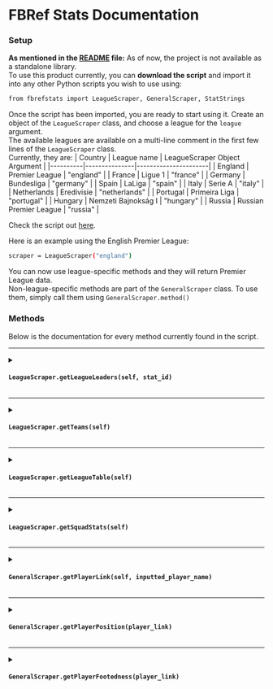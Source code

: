 # FBRef Stats Documentation

### Setup

**As mentioned in the [README](README.md) file:**
As of now, the project is not available as a standalone library.\
To use this product currently, you can **download the script** and import it into any other Python scripts you wish to use using:
```sh
from fbrefstats import LeagueScraper, GeneralScraper, StatStrings
```
Once the script has been imported, you are ready to start using it.
Create an object of the ```LeagueScraper``` class, and choose a league for the ```league``` argument. \
The available leagues are available on a multi-line comment in the first few lines of the ```LeagueScraper``` class. \
Currently, they are:
| Country | League name | LeagueScraper Object Argument |
|----------|---------------|----------------------|
| England | Premier League | "england" |
| France | Ligue 1 | "france" |
| Germany | Bundesliga | "germany" |
| Spain | LaLiga | "spain" |
| Italy | Serie A | "italy" |
| Netherlands | Eredivisie | "netherlands" |
| Portugal | Primeira Liga | "portugal" |
| Hungary | Nemzeti Bajnokság I | "hungary" |
| Russia | Russian Premier League | "russia" |


Check the script out [here](fbrefstats.py).

Here is an example using the English Premier League:
```sh
scraper = LeagueScraper("england")
```
You can now use league-specific methods and they will return Premier League data. \
Non-league-specific methods are part of the ```GeneralScraper``` class. To use them, simply call them using ```GeneralScraper.method()```

### Methods

Below is the documentation for every method currently found in the script.

---
<details>
<summary>
    <h4><code>LeagueScraper.getLeagueLeaders(self, stat_id)</code></h4>
</summary>

***Returns a list containing league leader(s) in the category specified by*** **```stat_id```, as well as the value of the statistic.**\
This method is the only method which makes use of the variables present in the ```StatStrings``` class.\
The ```stat_id``` argument determines the category whose leaders the method will return.\
The method returns a list. The first values of the list are string(s) with the leader(s) within the ```stat_id``` category. The last value of the list is the value of the statistic.
The available variables for ```stat_id``` can be seen in the ```StatString``` class. They are:
| Category | Variable name | String represented |
|----------|---------------|----------------------|
| Substitute appearances | sub_appearances | "leaders_games_subs" |
| PPG (Points per game) | points_per_game | "leaders_points_per_game" |
| Plus-minus | plus_minus | "leaders_plus_minus" |
| Plus-minus per-90 | plus_minus_per_90 | "leaders_plus_minus_per90" |
| xG plus-minus| xg_plus_minus | "leaders_xg_plus_minus" |
| xG plus-minus per-90| xg_plus_minus_per_90 | "leaders_xg_plus_minus_per90" |
| Yellow Cards | yellow_cards | "leaders_cards_yellow" |
| Red Cards | red_cards | "leaders_cards_red" |
| Aerials won | aerials_won | "leaders_aerials_won" |
| Aerials won %| aerials_won_percent | "leaders_aerials_won_pct" |
| Fouls commited | fouls_commited | "leaders_fouls" |
| Fouls drawn | fouls_drawn | "leaders_fouled" |
| Own goals | own_goals | "leaders_own_goals" |
| Clean sheets | clean_sheets | "leaders_gk_clean_sheets" |
| Clean sheets % | clean_sheets_percent | "leaders_gk_clean_sheets_pct" |
| Saves | saves | "leaders_gk_saves" |
| Save percentage | save_percentage | "leaders_gk_save_pct" |
| Goals against per-90 | goals_against_per_90 | "leaders_gk_goals_against_per90" |
| Post-shot xG - G/A comparision |  psxg_ga_comparision | "leaders_gk_psxg_net" |
| Post-shot xG G/A comparision per-90| psxg_ga_comparision_per_90 | "leaders_gk_psxg_net_per90" |

**Example**
```sh
from fbrefstats import LeagueScraper, StatStrings
scraper = LeagueScraper("england")
print(scraper.getLeagueLeaders(StatStrings.own_goals))
```
**Output**
```sh
['Craig Dawson', 'Marc Guéhi', 2.0]
```
</details>

---

<details>
<summary>
    <h4><code>LeagueScraper.getTeams(self)</code></h4>
</summary>

***Returns a list containing strings of all the names of the teams in the league, in alphabetical order.***\
A straightforward method. Returns a list containing every team present in the league represented by the ```league``` argument of  ```LeagueScraper```.

**Example**
```sh
from fbrefstats import LeagueScraper
scraper = LeagueScraper("france")
print(scraper.getTeams())
```
**Output**
```sh
['Angers', 'Auxerre', 'Brest', 'Le Havre', 'Lens', 'Lille', 'Lyon', 'Marseille', 'Monaco', 'Montpellier', 'Nantes', 'Nice', 'Paris S-G', 'Reims', 'Rennes', 'Saint-Étienne', 'Strasbourg', 'Toulouse']
```
</details>

---

<details>
<summary>
    <h4><code>LeagueScraper.getLeagueTable(self)</code></h4>
</summary>

***Returns a pandas dataframe of the league table.***\
Reads the current league table of the league represented by the ```league``` argument of ```LeagueScraper```.

**Example**
```sh
from fbrefstats import LeagueScraper
scraper = LeagueScraper("germany")
print(scraper.getLeagueTable().to_string())
```

**Output**
```sh
    Rk           Squad  MP   W  D   L  GF  GA  GD  Pts  Pts/MP    xG   xGA   xGD  xGD/90     Last 5  Attendance                              Top Team Scorer         Goalkeeper  Notes
0    1   Bayern Munich  15  11  3   1  47  13  34   36    2.40  34.5   9.6  25.0    1.67  W D W L W       75000                              Harry Kane - 14       Manuel Neuer    NaN
1    2      Leverkusen  15   9  5   1  37  21  16   32    2.13  28.5  16.6  11.9    0.80  W W W W W       29877                            Patrik Schick - 9     Lukáš Hrádecký    NaN
2    3  Eint Frankfurt  15   8  3   4  35  23  12   27    1.80  29.3  22.9   6.4    0.43  W W D L L       57729                           Omar Marmoush - 13        Kevin Trapp    NaN
3    4      RB Leipzig  15   8  3   4  24  20   4   27    1.80  20.6  22.0  -1.5   -0.10  L L W W L       44258              Loïs Openda, Benjamin Šeško - 6      Péter Gulácsi    NaN
4    5        Mainz 05  15   7  4   4  28  20   8   25    1.67  20.7  20.8  -0.1   -0.01  W W L W W       31851                       Jonathan Burkardt - 10      Robin Zentner    NaN
5    6        Dortmund  15   7  4   4  28  22   6   25    1.67  22.6  19.3   3.3    0.22  W D D D W       81365                          Serhou Guirassy - 6       Gregor Kobel    NaN
6    7   Werder Bremen  15   7  4   4  26  25   1   25    1.67  20.1  20.3  -0.2   -0.01  L D W W W       41950                               Jens Stage - 7   Michael Zetterer    NaN
7    8        Gladbach  15   7  3   5  25  20   5   24    1.60  25.0  24.5   0.4    0.03  W L D W W       53062                          Tim Kleindienst - 9     Moritz Nicolas    NaN
8    9        Freiburg  15   7  3   5  21  24  -3   24    1.60  21.6  18.0   3.6    0.24  L W D W L       34100                               Ritsu Doan - 5       Noah Atubolu    NaN
9   10       Stuttgart  15   6  5   4  29  25   4   23    1.53  28.2  22.6   5.6    0.38  W D W W L       59250                        Ermedin Demirović - 7    Alexander Nübel    NaN
10  11       Wolfsburg  15   6  3   6  32  28   4   21    1.40  21.7  26.0  -4.2   -0.28  W W W L L       25975                               Jonas Wind - 6      Kamil Grabara    NaN
11  12    Union Berlin  15   4  5   6  14  19  -5   17    1.13  15.8  18.7  -3.0   -0.20  L L L D L       21976                      Benedict Hollerbach - 3    Frederik Rønnow    NaN
12  13        Augsburg  15   4  4   7  17  32 -15   16    1.07  16.4  21.2  -4.8   -0.32  L W D L L       29723                            Phillip Tietz - 5  Nediljko Labrović    NaN
13  14       St. Pauli  15   4  2   9  12  19  -7   14    0.93  15.2  20.5  -5.3   -0.35  L W L L W       29448  Johannes Eggestein, Oladapo Afolayan... - 2      Nikola Vasilj    NaN
14  15      Hoffenheim  15   3  5   7  20  28  -8   14    0.93  20.6  25.6  -5.1   -0.34  W L D D L       24891                          Andrej Kramarić - 6     Oliver Baumann    NaN
15  16      Heidenheim  15   3  1  11  18  33 -15   10    0.67  20.5  26.0  -5.4   -0.36  L L L L L       15000                         Marvin Pieringer - 4       Kevin Müller    NaN
16  17   Holstein Kiel  15   2  2  11  19  38 -19    8    0.53  16.2  27.6 -11.4   -0.76  L L L L W       14874                            Shuto Machino - 6       Timon Weiner    NaN
17  18          Bochum  15   1  3  11  13  35 -22    6    0.40  16.7  32.1 -15.4   -1.03  L L L D W       25565                               Matúš Bero - 3     Patrick Drewes    NaN
```
</details>

---

<details>
<summary>
    <h4><code>LeagueScraper.getSquadStats(self)</code></h4>
</summary>

***Returns a pandas dataframe of the league's squad stats.***\
Straightforward. Returns the squad stats table of the league specified in the ```league``` argument of the ```LeagueScraper``` object in the form of a pandas dataframe.

**Example**
```sh
from fbrefstats import LeagueScraper
scraper = LeagueScraper("italy")
print(scraper.getSquadStats().to_string())
```

**Output**
```sh

```   Unnamed: 0_level_0 Unnamed: 1_level_0 Unnamed: 2_level_0 Unnamed: 3_level_0 Playing Time                    Performance                                 Expected                      Progression      Per 90 Minutes                                                           
                Squad               # Pl                Age               Poss           MP Starts   Min   90s         Gls Ast G+A G-PK PK PKatt CrdY CrdR       xG  npxG   xAG npxG+xAG        PrgC PrgP            Gls   Ast   G+A  G-PK G+A-PK    xG   xAG xG+xAG  npxG npxG+xAG
0            Atalanta                 28               27.3               56.4           18    187  1620  18.0          42  30  72   39  3     4   32    0     33.5  30.4  24.4     54.8         410  892           2.33  1.67  4.00  2.17   3.83  1.86  1.35   3.22  1.69     3.04
1             Bologna                 27               26.8               57.1           17    187  1530  17.0          25  17  42   22  3     4   29    3     22.0  18.9  13.8     32.7         283  687           1.47  1.00  2.47  1.29   2.29  1.30  0.81   2.11  1.11     1.92
2            Cagliari                 24               27.3               47.4           18    198  1620  18.0          15  10  25   12  3     3   37    3     24.4  22.0  16.6     38.6         260  584           0.83  0.56  1.39  0.67   1.22  1.35  0.92   2.27  1.22     2.14
3                Como                 29               27.8               54.0           18    198  1620  18.0          17  14  31   17  0     2   40    2     20.6  19.1  15.8     34.9         319  640           0.94  0.78  1.72  0.94   1.72  1.14  0.88   2.02  1.06     1.94
4              Empoli                 25               25.8               40.3           18    198  1620  18.0          16   9  25   14  2     3   35    1     13.9  11.5   8.6     20.1         218  460           0.89  0.50  1.39  0.78   1.28  0.77  0.48   1.25  0.64     1.12
5          Fiorentina                 27               26.6               52.1           17    187  1530  17.0          30  20  50   26  4     5   34    1     24.4  20.4  17.0     37.4         316  601           1.76  1.18  2.94  1.53   2.71  1.43  1.00   2.43  1.20     2.20
6               Genoa                 31               27.1               42.8           18    198  1620  18.0          15   9  24   15  0     1   41    0     18.0  17.0  12.2     29.3         214  471           0.83  0.50  1.33  0.83   1.33  1.00  0.68   1.68  0.95     1.63
7       Hellas Verona                 27               25.8               39.2           18    198  1620  18.0          22  16  38   20  2     2   51    5     17.7  16.2  13.5     29.7         227  505           1.22  0.89  2.11  1.11   2.00  0.99  0.75   1.74  0.90     1.65
8               Inter                 23               30.0               60.1           17    187  1530  17.0          44  33  77   39  5     6   26    0     33.3  28.9  22.8     51.7         276  791           2.59  1.94  4.53  2.29   4.24  1.96  1.34   3.30  1.70     3.04
9            Juventus                 25               25.2               60.4           18    198  1620  18.0          28  19  47   24  4     4   37    1     26.0  22.9  18.1     41.0         443  737           1.56  1.06  2.61  1.33   2.39  1.44  1.01   2.45  1.27     2.28
10              Lazio                 23               27.8               53.7           18    187  1620  18.0          32  20  52   28  4     5   43    2     29.1  25.4  17.3     42.7         355  764           1.78  1.11  2.89  1.56   2.67  1.61  0.96   2.57  1.41     2.37
11              Lecce                 25               26.5               42.4           18    198  1620  18.0          11   8  19   10  1     2   32    4     18.2  16.6  13.1     29.7         239  479           0.61  0.44  1.06  0.56   1.00  1.01  0.73   1.74  0.92     1.65
12              Milan                 27               26.2               54.4           17    187  1530  17.0          26  18  44   24  2     4   28    3     28.1  25.0  19.8     44.8         399  724           1.53  1.06  2.59  1.41   2.47  1.65  1.17   2.82  1.47     2.63
13              Monza                 26               27.5               48.6           18    198  1620  18.0          15  10  25   14  1     1   49    2     15.7  15.0  10.8     25.7         257  503           0.83  0.56  1.39  0.78   1.33  0.87  0.60   1.47  0.83     1.43
14             Napoli                 23               28.7               53.1           18    198  1620  18.0          26  21  47   24  2     3   21    0     26.6  24.3  21.0     45.4         368  779           1.44  1.17  2.61  1.33   2.50  1.48  1.17   2.64  1.35     2.52
15              Parma                 27               24.3               44.6           18    198  1620  18.0          24  18  42   21  3     4   33    4     22.8  19.6  15.1     34.8         323  528           1.33  1.00  2.33  1.17   2.17  1.27  0.84   2.11  1.09     1.93
16               Roma                 24               27.0               57.8           18    198  1620  18.0          24  15  39   21  3     3   35    1     25.4  23.1  18.0     41.1         357  747           1.33  0.83  2.17  1.17   2.00  1.41  1.00   2.42  1.28     2.28
17             Torino                 25               27.3               48.2           18    198  1620  18.0          18  12  30   17  1     2   39    1     16.9  15.4  10.2     25.5         235  540           1.00  0.67  1.67  0.94   1.61  0.94  0.57   1.50  0.85     1.42
18            Udinese                 26               27.1               45.1           18    198  1620  18.0          23  17  40   23  0     2   44    3     16.4  14.7  11.6     26.3         258  537           1.28  0.94  2.22  1.28   2.22  0.91  0.64   1.55  0.82     1.46
19            Venezia                 28               26.2               43.6           18    198  1620  18.0          17  11  28   15  2     3   32    1     17.3  15.0  10.8     25.8         250  500           0.94  0.61  1.56  0.83   1.44  0.96  0.60   1.56  0.84     1.43
```
</details>

---

<details>
<summary>
    <h4><code>GeneralScraper.getPlayerLink(self, inputted_player_name)</code></h4>
</summary>

***Returns a list with the stats page for the player inputted. If more than one player has that name, it will return all their links in a list.***\
This **static** method searches the string provided in the ```inputted_player_name``` argument on the FBRef database, and returns a list with the URLs found after the search.

**Example 1**
```sh
from fbrefstats import GeneralScraper

print(GeneralScraper.getPlayerLink("Riyad Mahrez"))
```

**Output 1**
```sh
['https://fbref.com/en/players/892d5bb1/Riyad-Mahrez']
```

**Example 2**
```sh
from fbrefstats import GeneralScraper

print(GeneralScraper.getPlayerLink("Ndombele"))
```

---
**Output 2**
```sh
['https://fbref.com/en/players/95099e9a/Gradi-Ndombele', 'https://fbref.com/en/players/fc5b61a3/Bosso-Alvaro', 'https://fbref.com/en/players/5cdddffa/Tanguy-Ndombele']
```
</details>

---

<details>
<summary>
    <h4><code>GeneralScraper.getPlayerPosition(player_link)</code></h4>
</summary>

***Returns a string containing the position of the player associated with the URL of player_link***\
This **static** method returns a string containing the position details of a player whose FBRef URL contains position data.

**Example 1**
```sh
from fbrefstats import GeneralScraper

vardy_url = GeneralScraper.getPlayerLink("Jamie Vardy")[0]
# Must specify [0] because GeneralScraper.getPlayerLink() returns a list,
# even if there is only one URL associated with the player namae

print(GeneralScraper.getPlayerPosition(vardy_url))
```

**Output 1**
```sh
FW
```

**Example 2**
```sh
from fbrefstats import GeneralScraper

frimpong_url = GeneralScraper.getPlayerLink("Jeremie Frimpong")[0]
print(GeneralScraper.getPlayerPosition(frimpong_url))
```

**Output 1**
```sh
DF-MF (DM-FB, right)
```

If the data is not found, the method will return a string containing the value ```N/A```

</details>

---

<details>
<summary>
    <h4><code>GeneralScraper.getPlayerFootedness(player_link)</code></h4>
</summary>

***Returns a string containing the footedness of the player associated with the URL of player_link***\
This **static** method returns a string containing the footedness (left/right footed) of a player whose FBRef URL contains the corresponding data.

**Example 1**
```sh
from fbrefstats import GeneralScraper

johnson_url = GeneralScraper.getPlayerLink("Sean Johnson")[0]
# Must specify [0] because GeneralScraper.getPlayerLink() returns a list,
# even if there is only one URL associated with the player namae

print(GeneralScraper.getPlayerFootedness(johnson_url))
```

**Output 1**
```sh
Right
```

**Example 2**
```sh
from fbrefstats import GeneralScraper

messi_url = GeneralScraper.getPlayerLink("Lionel Messi")[0]
print(GeneralScraper.getPlayerFootedness(messi_url))
```

**Output 1**
```sh
Left
```

If the data is not found, the method will return a string containing the value ```N/A```

**Error Example**
```sh
from fbrefstats import GeneralScraper

altobelli_url = GeneralScraper.getPlayerLink("Julian Altobelli")[0]
# Julian Altobelli is (as of January 11th, 2025)
# a 22 year-old Toronto FC II player. 

print(GeneralScraper.getPlayerFootedness(altobelli_url))
```

**Error Output**
```sh
N/A
```

</details>

</details>
